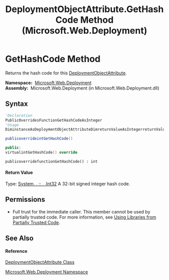 ﻿---
title: DeploymentObjectAttribute.GetHashCode Method  (Microsoft.Web.Deployment)
TOCTitle: GetHashCode Method
ms:assetid: M:Microsoft.Web.Deployment.DeploymentObjectAttribute.GetHashCode
ms:mtpsurl: https://msdn.microsoft.com/en-us/library/microsoft.web.deployment.deploymentobjectattribute.gethashcode(v=VS.90)
ms:contentKeyID: 22754000
ms.date: 05/02/2012
mtps_version: v=VS.90
f1_keywords:
- Microsoft.Web.Deployment.DeploymentObjectAttribute.GetHashCode
dev_langs:
- CSharp
- JScript
- VB
- c++
api_location:
- Microsoft.Web.Deployment.dll
api_name:
- Microsoft.Web.Deployment.DeploymentObjectAttribute.GetHashCode
api_type:
- Managed
topic_type:
- apiref
- kbSyntax
product_family_name: VS
ROBOTS: INDEX,FOLLOW
---

# GetHashCode Method

Returns the hash code for this [DeploymentObjectAttribute](deploymentobjectattribute-class-microsoft-web-deployment.md).

**Namespace:**  [Microsoft.Web.Deployment](microsoft-web-deployment-namespace.md)  
**Assembly:**  Microsoft.Web.Deployment (in Microsoft.Web.Deployment.dll)

## Syntax

``` vb
'Declaration
PublicOverridesFunctionGetHashCodeAsInteger
'Usage
DiminstanceAsDeploymentObjectAttributeDimreturnValueAsIntegerreturnValue = instance.GetHashCode()
```

``` csharp
publicoverrideintGetHashCode()
```

``` c++
public:
virtualintGetHashCode() override
```

``` jscript
publicoverridefunctionGetHashCode() : int
```

#### Return Value

Type: [System. . :: . .Int32](https://msdn.microsoft.com/en-us/library/td2s409d\(v=vs.90\))  
A 32-bit signed integer hash code.  

## Permissions

  - Full trust for the immediate caller. This member cannot be used by partially trusted code. For more information, see [Using Libraries from Partially Trusted Code](https://msdn.microsoft.com/en-us/library/8skskf63\(v=vs.90\)).

## See Also

#### Reference

[DeploymentObjectAttribute Class](deploymentobjectattribute-class-microsoft-web-deployment.md)

[Microsoft.Web.Deployment Namespace](microsoft-web-deployment-namespace.md)

